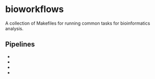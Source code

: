 # bioworkflows

A collection of Makefiles for running common tasks for bioinformatics analysis.

## Pipelines

- [](#bwf-assembly) 
- [](#bwf-fetch) 
- [](#bwf-mapping) 
- [](#bwf-qc) 
